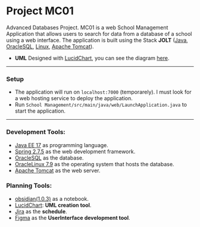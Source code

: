 # Project MC01

Advanced Databases Project.
MC01 is a web  School Management Application that allows users to search for data from a database of a school using a web interface. The application is built using the Stack **JOLT** ([Java](https://www.oracle.com/java/technologies/javase/jdk17-archive-downloads.html), [OracleSQL](https://www.oracle.com/database/technologies/appdev/sql-developer.html), [Linux](https://www.oracle.com/linux/), [Apache Tomcat](https://tomcat.apache.org/)).
- **UML** Designed with [LucidChart](https://lucid.app/), you can see the diagram [here](https://lucid.app/lucidchart/e151864c-2d4a-4bcb-aab4-2fb80088c6a5/edit?viewport_loc=1305%2C392%2C963%2C1507%2CnzITqXaFRXv0&invitationId=inv_0e2e08d2-6bc3-427c-bc0e-e5b9ce386790).


----
### Setup
- The application will run on `localhost:7000` (temporarely). I must look for a web hosting service to deploy the application.
- Run `School Management/src/main/java/web/LaunchApplication.java` to start the application. 


----
### Development Tools:
- [Java EE 17](https://www.oracle.com/java/technologies/javase/jdk17-archive-downloads.html) as programming language.
- [Spring 2.7.5](https://spring.io/) as the web development framework.
- [OracleSQL](https://www.oracle.com/database/technologies/appdev/sql-developer.html) as the database.
- [OracleLinux 7.9](https://www.oracle.com/linux/) as the operating system that hosts the database.
- [Apache Tomcat](https://tomcat.apache.org/) as the web server.


### Planning Tools:
- [obsidian(1.0.3)](https://obsidian.md/) as a notebook.
- [LucidChart](https://lucid.app/): **UML creation tool**.
- [Jira](https://www.atlassian.com/software/jira) as the **schedule**.
- [Figma](https://figma.com/) as the **UserInterface development tool**.
